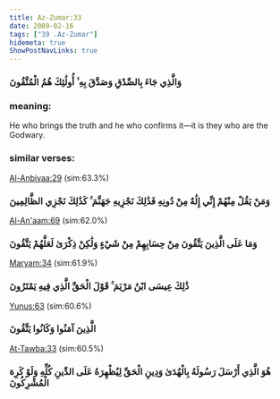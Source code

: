 ```yaml
---
title: Az-Zumar:33
date: 2009-02-16
tags: ["39 .Az-Zumar"]
hidemeta: true 
ShowPostNavLinks: true 
---
```

### وَالَّذِي جَاءَ بِالصِّدْقِ وَصَدَّقَ بِهِ ۙ أُولَٰئِكَ هُمُ الْمُتَّقُونَ
### meaning: 
He who brings the truth and he who confirms it—it is they who are the Godwary.
### similar verses: 

[Al-Anbiyaa:29](/21/29) (sim:63.3%)

### وَمَنْ يَقُلْ مِنْهُمْ إِنِّي إِلَٰهٌ مِنْ دُونِهِ فَذَٰلِكَ نَجْزِيهِ جَهَنَّمَ ۚ كَذَٰلِكَ نَجْزِي الظَّالِمِينَ

[Al-An'aam:69](/6/69) (sim:62.0%)

### وَمَا عَلَى الَّذِينَ يَتَّقُونَ مِنْ حِسَابِهِمْ مِنْ شَيْءٍ وَلَٰكِنْ ذِكْرَىٰ لَعَلَّهُمْ يَتَّقُونَ

[Maryam:34](/19/34) (sim:61.9%)

### ذَٰلِكَ عِيسَى ابْنُ مَرْيَمَ ۚ قَوْلَ الْحَقِّ الَّذِي فِيهِ يَمْتَرُونَ

[Yunus:63](/10/63) (sim:60.6%)

### الَّذِينَ آمَنُوا وَكَانُوا يَتَّقُونَ

[At-Tawba:33](/9/33) (sim:60.5%)

### هُوَ الَّذِي أَرْسَلَ رَسُولَهُ بِالْهُدَىٰ وَدِينِ الْحَقِّ لِيُظْهِرَهُ عَلَى الدِّينِ كُلِّهِ وَلَوْ كَرِهَ الْمُشْرِكُونَ
